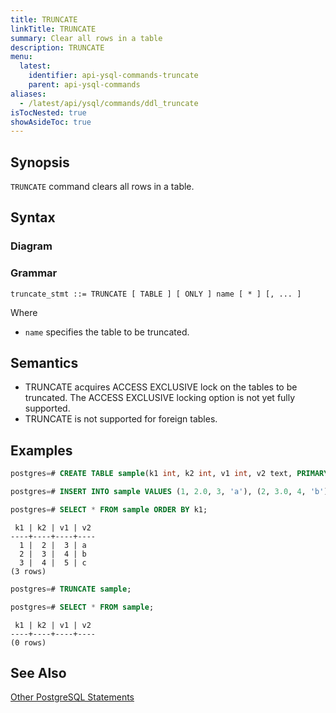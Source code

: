 ```yaml
---
title: TRUNCATE
linkTitle: TRUNCATE
summary: Clear all rows in a table
description: TRUNCATE
menu:
  latest:
    identifier: api-ysql-commands-truncate
    parent: api-ysql-commands
aliases:
  - /latest/api/ysql/commands/ddl_truncate
isTocNested: true
showAsideToc: true
---
```


## Synopsis

`TRUNCATE` command clears all rows in a table.

## Syntax

### Diagram 

### Grammar
```
truncate_stmt ::= TRUNCATE [ TABLE ] [ ONLY ] name [ * ] [, ... ]
```

Where

- `name` specifies the table to be truncated.

## Semantics

- TRUNCATE acquires ACCESS EXCLUSIVE lock on the tables to be truncated. The ACCESS EXCLUSIVE locking option is not yet fully supported.
- TRUNCATE is not supported for foreign tables.

## Examples
```sql
postgres=# CREATE TABLE sample(k1 int, k2 int, v1 int, v2 text, PRIMARY KEY (k1, k2));
```

```sql
postgres=# INSERT INTO sample VALUES (1, 2.0, 3, 'a'), (2, 3.0, 4, 'b'), (3, 4.0, 5, 'c');
```

```sql
postgres=# SELECT * FROM sample ORDER BY k1;
```

```
 k1 | k2 | v1 | v2
----+----+----+----
  1 |  2 |  3 | a
  2 |  3 |  4 | b
  3 |  4 |  5 | c
(3 rows)
```

```sql
postgres=# TRUNCATE sample;
```

```sql
postgres=# SELECT * FROM sample;
```

```
 k1 | k2 | v1 | v2
----+----+----+----
(0 rows)
```

## See Also
[Other PostgreSQL Statements](..)
